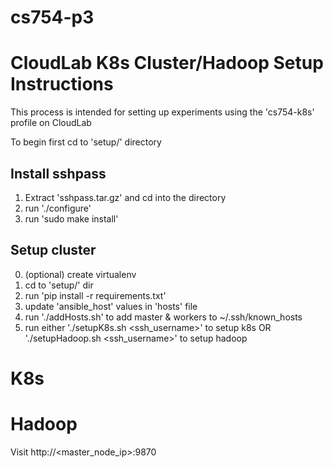 # cs754-p3


# CloudLab K8s Cluster/Hadoop Setup Instructions

This process is intended for setting up experiments using the 'cs754-k8s' profile on CloudLab

To begin first cd to 'setup/' directory

## Install sshpass

1. Extract 'sshpass.tar.gz' and cd into the directory
2. run './configure'
3. run 'sudo make install'

## Setup cluster

0. (optional) create virtualenv
1. cd to 'setup/' dir
2. run 'pip install -r requirements.txt' 
3. update 'ansible_host' values in 'hosts' file
4. run './addHosts.sh' to add master & workers to ~/.ssh/known_hosts
5. run either 
        './setupK8s.sh <ssh_username>' to setup k8s 
    OR  
        './setupHadoop.sh <ssh_username>' to setup hadoop

# K8s

# Hadoop

Visit http://<master_node_ip>:9870 

